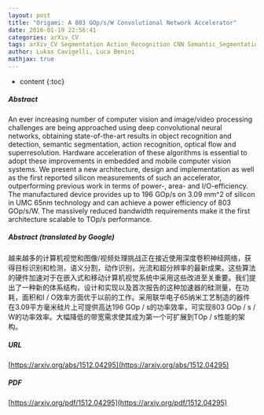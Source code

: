 ```yaml
---
layout: post
title: "Origami: A 803 GOp/s/W Convolutional Network Accelerator"
date: 2016-01-19 22:56:41
categories: arXiv_CV
tags: arXiv_CV Segmentation Action_Recognition CNN Semantic_Segmentation Detection Recognition
author: Lukas Cavigelli, Luca Benini
mathjax: true
---
```


* content
{:toc}

##### Abstract
An ever increasing number of computer vision and image/video processing challenges are being approached using deep convolutional neural networks, obtaining state-of-the-art results in object recognition and detection, semantic segmentation, action recognition, optical flow and superresolution. Hardware acceleration of these algorithms is essential to adopt these improvements in embedded and mobile computer vision systems. We present a new architecture, design and implementation as well as the first reported silicon measurements of such an accelerator, outperforming previous work in terms of power-, area- and I/O-efficiency. The manufactured device provides up to 196 GOp/s on 3.09 mm^2 of silicon in UMC 65nm technology and can achieve a power efficiency of 803 GOp/s/W. The massively reduced bandwidth requirements make it the first architecture scalable to TOp/s performance.

##### Abstract (translated by Google)
越来越多的计算机视觉和图像/视频处理挑战正在接近使用深度卷积神经网络，获得目标识别和检测，语义分割，动作识别，光流和超分辨率的最新成果。这些算法的硬件加速对于在嵌入式和移动计算机视觉系统中采用这些改进至关重要。我们提出了一种新的体系结构，设计和实现以及首次报告的这种加速器的硅测量，在功耗，面积和I / O效率方面优于以前的工作。采用联华电子65纳米工艺制造的器件在3.09平方毫米硅片上可提供高达196 GOp / s的功率效率，可实现803 GOp / s / W的功率效率。大幅降低的带宽需求使其成为第一个可扩展到TOp / s性能的架构。

##### URL
[https://arxiv.org/abs/1512.04295](https://arxiv.org/abs/1512.04295)

##### PDF
[https://arxiv.org/pdf/1512.04295](https://arxiv.org/pdf/1512.04295)

